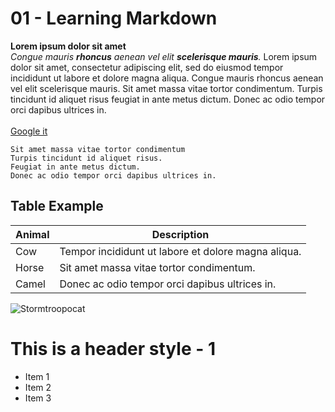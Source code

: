 # 01 - Learning Markdown

**Lorem ipsum dolor sit amet**
<br/>
_Congue mauris **rhoncus** aenean vel elit **scelerisque mauris**._
Lorem ipsum dolor sit amet, consectetur adipiscing elit, sed do eiusmod tempor incididunt ut labore et dolore magna aliqua. Congue mauris rhoncus aenean vel elit scelerisque mauris. Sit amet massa vitae tortor condimentum. Turpis tincidunt id aliquet risus feugiat in ante metus dictum. Donec ac odio tempor orci dapibus ultrices in.
<br/>
<br/>
[Google it](www.google.com)

```
Sit amet massa vitae tortor condimentum 
Turpis tincidunt id aliquet risus. 
Feugiat in ante metus dictum. 
Donec ac odio tempor orci dapibus ultrices in.
```
## Table Example

| Animal | Description |
| ------ | ----------- |
| Cow    | Tempor incididunt ut labore et dolore magna aliqua. |
| Horse  | Sit amet massa vitae tortor condimentum. |
| Camel  | Donec ac odio tempor orci dapibus ultrices in. |

![Stormtroopocat](https://octodex.github.com/images/stormtroopocat.jpg "The Stormtroopocat")


# This is a header style - 1 

- Item 1
- Item 2
- Item 3
